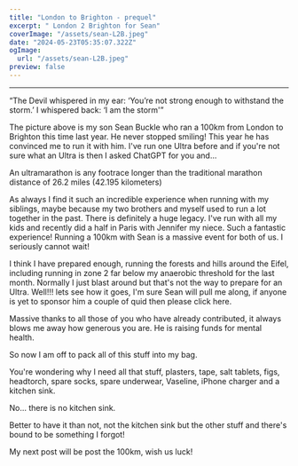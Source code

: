```yaml
---
title: "London to Brighton - prequel"
excerpt: " London 2 Brighton for Sean"
coverImage: "/assets/sean-L2B.jpeg"
date: "2024-05-23T05:35:07.322Z"
ogImage:
  url: "/assets/sean-L2B.jpeg"
preview: false
---
```

---

“The Devil whispered in my ear: ‘You’re not strong enough to withstand the storm.’ I whispered back: ‘I am the storm'”

The picture above is my son Sean Buckle who ran a 100km from London to Brighton this time last year. He never stopped smiling! This year he has convinced me to run it with him. I've run one Ultra before and if you're not sure what an Ultra is then I asked ChatGPT for you and...

An ultramarathon is any footrace longer than the traditional marathon distance of 26.2 miles (42.195 kilometers)

As always I find it such an incredible experience when running with my siblings, maybe because my two brothers and myself used to run a lot together in the past. There is definitely a huge legacy. I've run with all my kids and recently did a half in Paris with Jennifer my niece. Such a fantastic experience! Running a 100km with Sean is a massive event for both of us. I seriously cannot wait!

I think I have prepared enough, running the forests and hills around the Eifel, including running in zone 2 far below my anaerobic threshold for the last month. Normally I just blast around but that's not the way to prepare for an Ultra. Well!!! lets see how it goes, I'm sure Sean will pull me along, if anyone is yet to sponsor him a couple of quid then please click here.

Massive thanks to all those of you who have already contributed, it always blows me away how generous you are. He is raising funds for mental health.

So now I am off to pack all of this stuff into my bag.

You're wondering why I need all that stuff, plasters, tape, salt tablets, figs, headtorch, spare socks, spare underwear, Vaseline, iPhone charger and a kitchen sink.

No... there is no kitchen sink.

Better to have it than not, not the kitchen sink but the other stuff and there's bound to be something I forgot!

My next post will be post the 100km, wish us luck!
